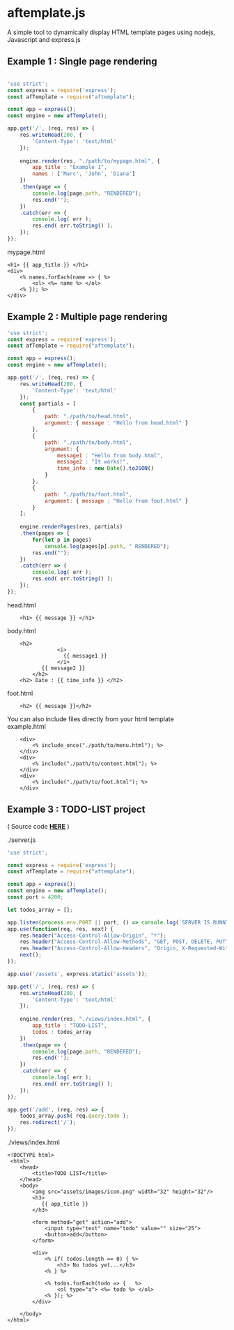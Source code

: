 ﻿# aftemplate.js

A simple tool to dynamically display HTML template pages using nodejs, Javascript and express.js

## Example 1 : Single page rendering
```javascript

'use strict';
const express = require('express');
const afTemplate = require("aftemplate");

const app = express();
const engine = new afTemplate();

app.get('/', (req, res) => {
	res.writeHead(200, { 
		'Content-Type': 'text/html' 
	});
	
	engine.render(res, "./path/to/mypage.html", {
		app_title : "Example 1",
		names : ['Marc', 'John', 'Diana']
	})
	.then(page => {
		console.log(page.path, "RENDERED");
		res.end('');
	})
	.catch(err => {
		console.log( err );
		res.end( err.toString() );
	});
});
```
mypage.html

```
<h1> {{ app_title }} </h1>
<div>
	<% names.forEach(name => { %>
		<ol> <%= name %> </ol>
	<% }); %>
</div>
```

## Example 2 : Multiple page rendering

```javascript
'use strict';
const express = require('express');
const afTemplate = require("aftemplate");

const app = express();
const engine = new afTemplate();

app.get('/', (req, res) => {
	res.writeHead(200, { 
		'Content-Type': 'text/html' 
	});
	const partials = [
		{
			path: "./path/to/head.html",
			argument: { message : "Hello from head.html" }
		},
		{
			path: "./path/to/body.html",
			argument: { 
				message1 : "Hello from body.html", 
				message2 : "It works!",
				time_info : new Date().toJSON()
			}
		},
		{
			path: "./path/to/foot.html",
			argument: { message : "Hello from foot.html" }
		}
	];
	
	engine.renderPages(res, partials)
	.then(pages => {
		for(let p in pages)
			console.log(pages[p].path, " RENDERED");
		res.end("");
	})
	.catch(err => {
		console.log( err );
		res.end( err.toString() );
	});
});
```

head.html
```
	<h1> {{ message }} </h1>
```

body.html
```
	<h2> 
                <i>
                  {{ message1 }}
                </i> 
           {{ message2 }}
        </h2>
	<h2> Date : {{ time_info }} </h2>
```
foot.html
```
	<h2> {{ message }}</h2>
```


You can also include files directly from your html template <br/>
example.html
```
	<div>
		<% include_once("./path/to/menu.html"); %>
	</div>
	<div>
		<% include("./path/to/content.html"); %>	
	</div>
	<div>
		<% include("./path/to/foot.html"); %>
	</div>
```

## Example 3 : TODO-LIST project

<div>
	( Source code <a href="https://github.com/afmika/afHTMLTemplate-Render/tree/master/examples/todo-list-project"><b>HERE</b></a>  )
</div>

./server.js
```javascript
'use strict';

const express = require('express');
const afTemplate = require("aftemplate");

const app = express();
const engine = new afTemplate();
const port = 4200;

let todos_array = [];

app.listen(process.env.PORT || port, () => console.log(`SERVER IS RUNNING AT ${port}`));
app.use(function(req, res, next) {
    res.header("Access-Control-Allow-Origin", "*");
    res.header("Access-Control-Allow-Methods", "GET, POST, DELETE, PUT");
    res.header("Access-Control-Allow-Headers", "Origin, X-Requested-With, Content-Type, Accept, Authorization");
    next();
});

app.use('/assets', express.static('assets'));

app.get('/', (req, res) => {
    res.writeHead(200, { 
        'Content-Type': 'text/html' 
    });
	
    engine.render(res, "./views/index.html", {
        app_title : "TODO-LIST",
        todos : todos_array
    })
    .then(page => {
        console.log(page.path, "RENDERED");
        res.end('');
    })
    .catch(err => {
        console.log( err );
        res.end( err.toString() );
    });
});

app.get('/add', (req, res) => {
	todos_array.push( req.query.todo );
	res.redirect('/');
});
```
./views/index.html
```
<!DOCTYPE html>
 <html>
    <head>
        <title>TODO LIST</title>
    </head>
    <body>        
		<img src="assets/images/icon.png" width="32" height="32"/>
        <h3>
           {{ app_title }}
        </h3>
	
		<form method="get" action="add">
			<input type="text" name="todo" value="" size="25">
			<button>add</button>
		</form>
		
        <div>
			<% if( todos.length == 0) { %>
				<h3> No todos yet...</h3>
			<% } %>
			
			<% todos.forEach(todo => {   %>
				<ol type="a"> <%= todo %> </ol>
			<% }); %>
        </div>

    </body>
</html>
```
